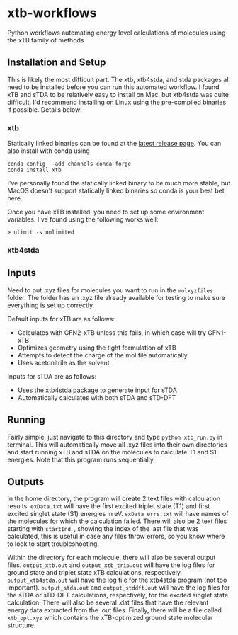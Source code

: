 # xtb-workflows
Python workflows automating energy level calculations of molecules using the xTB family of methods

## Installation and Setup

This is likely the most difficult part. The xtb, xtb4stda, and stda packages all need to be installed before you can run this automated workflow. I found xTB and sTDA to be relatively easy to install on Mac, but xtb4stda was quite difficult. I'd recommend installing on Linux using the pre-compiled binaries if possible. Details below:

### xtb

Statically linked binaries can be found at the [latest release page](https://github.com/grimme-lab/xtb/releases/latest). You can also install with conda using

    conda config --add channels conda-forge
    conda install xtb
    
I've personally found the statically linked binary to be much more stable, but MacOS doesn't support statically linked binaries so conda is your best bet here.

Once you have xTB installed, you need to set up some environment variables. I've found using the following works well:

    > ulimit -s unlimited

### xtb4stda



## Inputs

Need to put .xyz files for molecules you want to run in the `molxyzfiles` folder. The folder has an .xyz file already available for testing to make sure everything is set up correctly.

Default inputs for xTB are as follows:
* Calculates with GFN2-xTB unless this fails, in which case will try GFN1-xTB
* Optimizes geometry using the tight formulation of xTB
* Attempts to detect the charge of the mol file automatically
* Uses acetonitrile as the solvent

Inputs for sTDA are as follows:
* Uses the xtb4stda package to generate input for sTDA
* Automatically calculates with both sTDA and sTD-DFT

## Running

Fairly simple, just navigate to this directory and type `python xtb_run.py` in terminal. This will automatically move all .xyz files into their own directories and start running xTB and sTDA on the molecules to calculate T1 and S1 energies. Note that this program runs sequentially.

## Outputs

In the home directory, the program will create 2 text files with calculation results. `exData.txt` will have the first excited triplet state (T1) and first excited singlet state (S1) energies in eV. `exData_errs.txt` will have names of the molecules for which the calculation failed. There will also be 2 text files starting with `startInd_`, showing the index of the last file that was calculated, this is useful in case any files throw errors, so you know where to look to start troubleshooting.

Within the directory for each molecule, there will also be several output files. `output_xtb.out` and `output_xtb_trip.out` will have the log files for ground state and triplet state xTB calculations, respectively. `output_xtb4stda.out` will have the log file for the xtb4stda program (not too important). `output_stda.out` and `output_stddft.out` will have the log files for the sTDA or sTD-DFT calculations, respectively, for the excited singlet state calculation. There will also be several .dat files that have the relevant energy data extracted from the .out files. Finally, there will be a file called `xtb_opt.xyz` which contains the xTB-optimized ground state molecular structure.